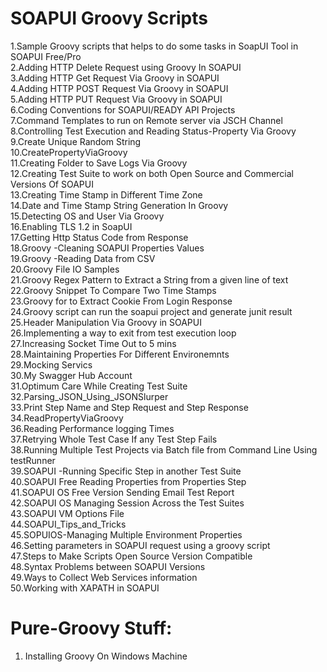 SOAPUI Groovy Scripts
===================
1.Sample Groovy scripts that helps to do some tasks in SoapUI Tool in SOAPUI Free/Pro</br>
2.Adding HTTP Delete Request using Groovy In SOAPUI</br>
3.Adding HTTP Get Request Via Groovy in SOAPUI</br>
4.Adding HTTP POST Request Via Groovy in SOAPUI</br>
5.Adding HTTP PUT Request Via Groovy in SOAPUI</br>
6.Coding Conventions for SOAPUI/READY API Projects</br>
7.Command Templates to run on Remote server via JSCH Channel</br>
8.Controlling Test Execution and Reading Status-Property Via Groovy</br>
9.Create Unique Random String</br>
10.CreatePropertyViaGroovy</br>
11.Creating Folder to Save Logs Via Groovy</br>
12.Creating Test Suite to work on both Open Source and Commercial Versions Of SOAPUI</br>
13.Creating Time Stamp in Different Time Zone</br>
14.Date and Time Stamp String Generation In Groovy</br>
15.Detecting OS and User Via Groovy</br>
16.Enabling TLS 1.2 in SoapUI</br>
17.Getting Http Status Code from Response</br>
18.Groovy -Cleaning SOAPUI Properties Values</br>
19.Groovy -Reading Data from CSV</br>
20.Groovy File IO Samples</br>
21.Groovy Regex Pattern to Extract a String from a given line of text</br>
22.Groovy Snippet To Compare Two Time Stamps</br>
23.Groovy for to Extract Cookie From Login Response</br>
24.Groovy script can run the soapui project and generate junit result</br>
25.Header Manipulation Via Groovy in SOAPUI</br>
26.Implementing a way to exit from test execution loop</br>
27.Increasing Socket Time Out to 5 mins</br>
28.Maintaining Properties For Different Environemnts</br>
29.Mocking Servics</br>
30.My Swagger Hub Account</br>
31.Optimum Care While Creating Test Suite</br>
32.Parsing_JSON_Using_JSONSlurper</br>
33.Print Step Name and Step Request and Step Response</br>
34.ReadPropertyViaGroovy</br>
36.Reading Performance logging Times</br>
37.Retrying Whole Test Case If any Test Step Fails</br>
38.Running Multiple Test Projects via Batch file from Command Line Using testRunner</br>
39.SOAPUI -Running Specific Step in another Test Suite</br>
40.SOAPUI Free Reading Properties from Properties Step</br>
41.SOAPUI OS Free Version Sending Email Test Report</br>
42.SOAPUI OS Managing Session Across the Test Suites</br>
43.SOAPUI VM Options File</br>
44.SOAPUI_Tips_and_Tricks</br>
45.SOPUIOS-Managing Multiple Environment Properties</br>
46.Setting parameters in SOAPUI request using a groovy script</br>
47.Steps to Make Scripts Open Source Version Compatible</br>
48.Syntax Problems between SOAPUI Versions</br>
49.Ways to Collect Web Services information</br>
50.Working with XAPATH in SOAPUI</br>

Pure-Groovy Stuff:
===================
1. Installing Groovy On Windows Machine</ber>
